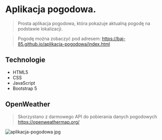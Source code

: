 # Aplikacja pogodowa.


>Prosta aplikacja pogodowa, która pokazuje aktualną pogodę na podstawie lokalizacji. 



>Pogodę można zobaczyć pod adresem: https://baj-85.github.io/aplikacja-pogodowa/index.html


## Technologie
* HTML5
* CSS
* JavaScript
* Bootstrap 5


## OpenWeather
>Skorzystano z darmowego API do pobierania danych pogodowych
https://openweathermap.org/


![aplikacja-pogodowa jpg](https://user-images.githubusercontent.com/105555319/168445853-da4e7ef8-a436-4160-9cd0-3b8aeb1adeae.png)

